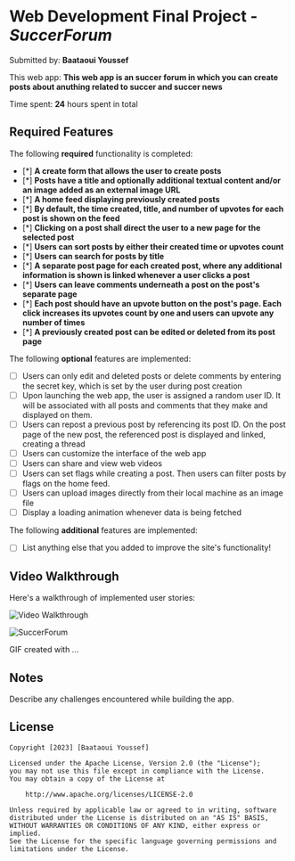 # Web Development Final Project - *SuccerForum*

Submitted by: **Baataoui Youssef**

This web app: **This web app is an succer forum in which you can create posts about anuthing related to succer and succer news**

Time spent: **24** hours spent in total

## Required Features

The following **required** functionality is completed:

- [*] **A create form that allows the user to create posts**
- [*] **Posts have a title and optionally additional textual content and/or an image added as an external image URL**
- [*] **A home feed displaying previously created posts**
- [*] **By default, the time created, title, and number of upvotes for each post is shown on the feed**
- [*] **Clicking on a post shall direct the user to a new page for the selected post**
- [*] **Users can sort posts by either their created time or upvotes count**
- [*] **Users can search for posts by title**
- [*] **A separate post page for each created post, where any additional information is shown is linked whenever a user clicks a post**
- [*] **Users can leave comments underneath a post on the post's separate page**
- [*] **Each post should have an upvote button on the post's page. Each click increases its upvotes count by one and users can upvote any number of times**
- [*] **A previously created post can be edited or deleted from its post page**

The following **optional** features are implemented:

- [ ] Users can only edit and deleted posts or delete comments by entering the secret key, which is set by the user during post creation
- [ ] Upon launching the web app, the user is assigned a random user ID. It will be associated with all posts and comments that they make and displayed on them.
- [ ] Users can repost a previous post by referencing its post ID. On the post page of the new post, the referenced post is displayed and linked, creating a thread
- [ ] Users can customize the interface of the web app
- [ ] Users can share and view web videos
- [ ] Users can set flags while creating a post. Then users can filter posts by flags on the home feed.
- [ ] Users can upload images directly from their local machine as an image file
- [ ] Display a loading animation whenever data is being fetched

The following **additional** features are implemented:

* [ ] List anything else that you added to improve the site's functionality!

## Video Walkthrough

Here's a walkthrough of implemented user stories:

<img src='http://i.imgur.com/link/to/your/gif/file.gif' title='Video Walkthrough' width='' alt='Video Walkthrough' />

![SuccerForum](https://user-images.githubusercontent.com/80371588/234443799-f8e89e9f-ded2-4427-a340-e7c9318a75f1.gif)


<!-- Replace this with whatever GIF tool you used! -->
GIF created with ...  
<!-- Recommended tools:
[Kap](https://getkap.co/) for macOS
[ScreenToGif](https://www.screentogif.com/) for Windows
[peek](https://github.com/phw/peek) for Linux. -->

## Notes

Describe any challenges encountered while building the app.

## License

    Copyright [2023] [Baataoui Youssef]

    Licensed under the Apache License, Version 2.0 (the "License");
    you may not use this file except in compliance with the License.
    You may obtain a copy of the License at

        http://www.apache.org/licenses/LICENSE-2.0

    Unless required by applicable law or agreed to in writing, software
    distributed under the License is distributed on an "AS IS" BASIS,
    WITHOUT WARRANTIES OR CONDITIONS OF ANY KIND, either express or implied.
    See the License for the specific language governing permissions and
    limitations under the License.
